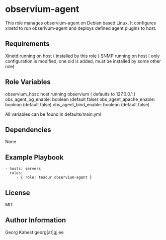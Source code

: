 observium-agent
=========

This role manages observium-agent on Debian based Linux.
It configures xinetd to run obserivum-agent and deploys defined agent plugins to host.

Requirements
------------

Xinetd running on host ( installed by this role )
SNMP running on host ( only configuration is modified, one oid is added, must be installed by some other role) 

Role Variables
--------------

observium_host: host running observium ( defaults to 127.0.0.1 ) 
obs_agent_pg_enable: boolean (default false)
obs_agent_apache_enable: boolean (default false)
obs_agent_bind_enable: boolean (default false)

All variables can be found in defaults/main.yml

Dependencies
------------

None

Example Playbook
----------------

    - hosts: servers
      roles:
         - { role: teadur.observium-agent }

License
-------

MIT

Author Information
------------------

Georg Kahest georg[at]gj.ee
